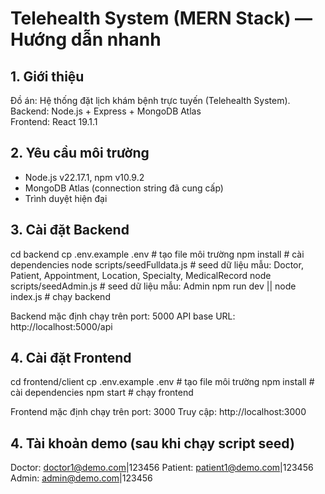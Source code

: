 # Telehealth System (MERN Stack) — Hướng dẫn nhanh

## 1. Giới thiệu
Đồ án: Hệ thống đặt lịch khám bệnh trực tuyến (Telehealth System).  
Backend: Node.js + Express + MongoDB Atlas  
Frontend: React 19.1.1

## 2. Yêu cầu môi trường
- Node.js v22.17.1, npm v10.9.2
- MongoDB Atlas (connection string đã cung cấp)
- Trình duyệt hiện đại

## 3. Cài đặt Backend
cd backend
cp .env.example .env            # tạo file môi trường
npm install                     # cài dependencies
node scripts/seedFulldata.js    # seed dữ liệu mẫu: Doctor, Patient, Appointment, Location, Specialty, MedicalRecord
node scripts/seedAdmin.js       # seed dữ liệu mẫu: Admin
npm run dev || node index.js    # chạy backend

Backend mặc định chạy trên port: 5000
API base URL: http://localhost:5000/api

## 4. Cài đặt Frontend
cd frontend/client
cp .env.example .env            # tạo file môi trường
npm install                     # cài dependencies
npm start                       # chạy frontend

Frontend mặc định chạy trên port: 3000
Truy cập: http://localhost:3000

## 4. Tài khoản demo (sau khi chạy script seed)
Doctor: doctor1@demo.com|123456
Patient: patient1@demo.com|123456
Admin: admin@demo.com|123456